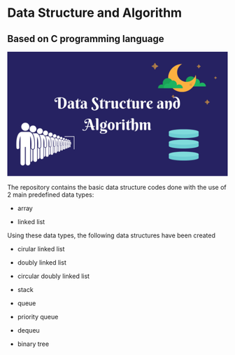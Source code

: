 # Data Structure and Algorithm

## Based on C programming language

![DSA](dsa.png)

The repository contains the basic data structure codes done with the use of 2 main predefined data types:

* array

* linked list



Using these data types, the following data structures have been created

+ cirular linked list

+ doubly linked list

+ circular doubly linked list

+ stack

+ queue

+ priority queue

+ dequeu

+ binary tree


